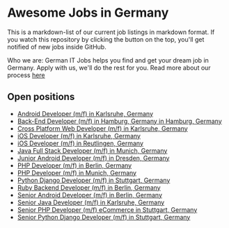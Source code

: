 # Awesome Jobs in Germany

This is a markdown-list of our current job listings in markdown format. If you watch this repository by clicking the button on the top, you'll get notified of new jobs inside GitHub.

Who we are: German IT Jobs helps you find and get your dream job in Germany. Apply with us, we'll do the rest for you. Read more about our process [here](http://www.germanitjobs.com/easy-job-application-process/)

## Open positions
* [Android Developer (m/f) in Karlsruhe, Germany](http://germanitjobs.com/job/android-developer-mf)
* [Back-End Developer (m/f) in Hamburg, Germany in Hamburg, Germany](http://germanitjobs.com/job/back-end-developer-mf-hamburg-germany)
* [Cross Platform Web Developer (m/f) in Karlsruhe, Germany](http://germanitjobs.com/job/cross-platform-web-developer-mf)
* [iOS Developer (m/f) in Karlsruhe, Germany](http://germanitjobs.com/job/ios-developer-mf-2)
* [iOS Developer (m/f) in Reutlingen, Germany](http://germanitjobs.com/job/ios-developer-mf)
* [Java Full Stack Developer (m/f) in Munich, Germany](http://germanitjobs.com/job/java-full-stack-developer-mf)
* [Junior Android Developer (m/f) in Dresden, Germany](http://germanitjobs.com/job/junior-android-developer-mf)
* [PHP Developer (m/f) in Berlin, Germany](http://germanitjobs.com/job/php-developer-mf)
* [PHP Developer (m/f) in Munich, Germany](http://germanitjobs.com/job/php-developer-mf-2)
* [Python Django Developer (m/f) in Stuttgart, Germany](http://germanitjobs.com/job/python-django-developer-mf)
* [Ruby Backend Developer (m/f) in Berlin, Germany](http://germanitjobs.com/job/ruby-beckend-developer-mf)
* [Senior Android Developer (m/f) in Berlin, Germany](http://germanitjobs.com/job/senior-android-developer-mf)
* [Senior Java Developer (m/f) in Karlsruhe, Germany](http://germanitjobs.com/job/senior-java-developer-mf)
* [Senior PHP Developer (m/f) eCommerce in Stuttgart, Germany](http://germanitjobs.com/job/senior-php-developer-mf-ecommerce)
* [Senior Python Django Developer (m/f) in Stuttgart, Germany](http://germanitjobs.com/job/senior-python-django-developer-mf)